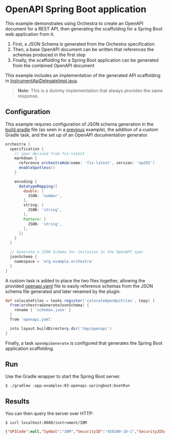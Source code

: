 # OpenAPI Spring Boot application

This example demonstrates using Orchestra to create an OpenAPI document for a REST API, then generating the scaffolding for a Spring Boot web application from it.

1. First, a JSON Schema is generated from the Orchestra specification
2. Then, a base OpenAPI document can be written that references the schemas produced in the first step
3. Finally, the scaffolding for a Spring Boot application can be generated from the combined OpenAPI document

This example includes an implementation of the generated API scaffolding in [InstrumentApiDelegateImpl.java](
./src/main/java/org/example/orchestra/springboot/InstrumentApiDelegateImpl.java).
> **Note**: This is a dummy implementation that always provides the same response.

## Configuration

This example requires configuration of JSON schema generation in the [build.gradle](./build.gradle) file (as seen in a [previous](../06-json-schema) example), the addition of a custom Gradle task, and the set up of an OpenAPI documentation generator.

```groovy
orchestra {
  specification {
    // spec derived from fix-latest
    markdown {
      reference orchestraHub(name: 'fix-latest', version: 'ep292')
      enableSpotless()
    }

    encoding {
      datatypeMapping([
        double: [
          JSON: 'number',
        ],
        string: [
          JSON: 'string',
        ],
        Pattern: [
          JSON: 'string',
        ],
      ])
    }
  }

  // Generate a JSON Schema for inclusion in the OpenAPI spec
  jsonSchema {
    namespace = 'org.example.orchestra'
  }
}
```

A custom task is added to place the two files together, allowing the provided [openapi.yaml](./openapi.yaml) file to easily reference schemas from the JSON schema file generated and later renamed by the plugin.

```groovy
def colocateFiles = tasks.register('colocateOpenApiFiles', Copy) {
  from(orchestraGenerateJsonSchema) {
    rename { 'schemas.json' }
  }
  from 'openapi.yaml'

  into layout.buildDirectory.dir('tmp/openapi')
}
```

Finally, a task `openApiGenerate` is configured that generates the Spring Boot application scaffolding.

## Run

Use the Gradle wrapper to start the Spring Boot server.

```shell
$ ./gradlew :app-examples:03-openapi-springboot:bootRun
```

## Results

You can then query the server over HTTP:

```shell
$ curl localhost:8080/instrument/IBM
```

```json
{"UPICode":null,"Symbol":"IBM","SecurityID":"459200-10-1","SecurityIDSource":"CUSIP","Product":"EQUITY","CFICode":"ESNUOB"}
```

